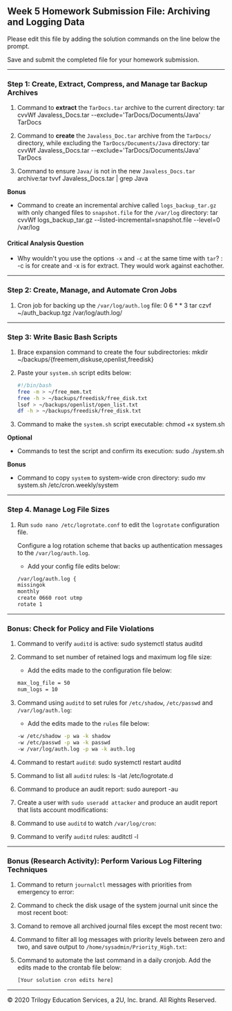 ## Week 5 Homework Submission File: Archiving and Logging Data

Please edit this file by adding the solution commands on the line below the prompt.

Save and submit the completed file for your homework submission.

---

### Step 1: Create, Extract, Compress, and Manage tar Backup Archives

1. Command to **extract** the `TarDocs.tar` archive to the current directory: tar cvvWf Javaless_Docs.tar --exclude='TarDocs/Documents/Java' TarDocs

2. Command to **create** the `Javaless_Doc.tar` archive from the `TarDocs/` directory, while excluding the `TarDocs/Documents/Java` directory: tar cvvWf Javaless_Docs.tar --exclude='TarDocs/Documents/Java' TarDocs
3. Command to ensure `Java/` is not in the new `Javaless_Docs.tar` archive:tar tvvf Javaless_Docs.tar | grep Java

**Bonus** 
- Command to create an incremental archive called `logs_backup_tar.gz` with only changed files to `snapshot.file` for the `/var/log` directory: tar cvvWf logs_backup_tar.gz --listed-incremental=snapshot.file --level=0 /var/log

#### Critical Analysis Question

- Why wouldn't you use the options `-x` and `-c` at the same time with `tar`? :
  -c is for create and -x is for extract. They would work against eachother.

---

### Step 2: Create, Manage, and Automate Cron Jobs

1. Cron job for backing up the `/var/log/auth.log` file:
 0 6 * * 3 tar czvf ~/auth_backup.tgz /var/log/auth.log/
---

### Step 3: Write Basic Bash Scripts

1. Brace expansion command to create the four subdirectories: mkdir ~/backups/{freemem,diskuse,openlist,freedisk}

2. Paste your `system.sh` script edits below:

    ```bash
    #!/bin/bash
    free -m > ~/free_mem.txt
    free -h > ~/backups/freedisk/free_disk.txt
    lsof > ~/backups/openlist/open_list.txt
    df -h > ~/backups/freedisk/free_disk.txt
    ```

3. Command to make the `system.sh` script executable: chmod +x system.sh

**Optional**
- Commands to test the script and confirm its execution: sudo ./system.sh

**Bonus**
- Command to copy `system` to system-wide cron directory: sudo mv system.sh /etc/cron.weekly/system

---

### Step 4. Manage Log File Sizes
 
1. Run `sudo nano /etc/logrotate.conf` to edit the `logrotate` configuration file. 

    Configure a log rotation scheme that backs up authentication messages to the `/var/log/auth.log`.

    - Add your config file edits below:

    ```bash
    /var/log/auth.log {
    missingok
    monthly
    create 0660 root utmp
    rotate 1
    ```
---

### Bonus: Check for Policy and File Violations

1. Command to verify `auditd` is active: sudo systemctl status auditd

2. Command to set number of retained logs and maximum log file size:

    - Add the edits made to the configuration file below:

    ```bash
    max_log_file = 50
    num_logs = 10
    ```

3. Command using `auditd` to set rules for `/etc/shadow`, `/etc/passwd` and `/var/log/auth.log`:


    - Add the edits made to the `rules` file below:

    ```bash
    -w /etc/shadow -p wa -k shadow 
    -w /etc/passwd -p wa -k passwd 
    -w /var/log/auth.log -p wa -k auth.log

    ```

4. Command to restart `auditd`: sudo systemctl restart auditd

5. Command to list all `auditd` rules: ls -lat /etc/logrotate.d

6. Command to produce an audit report: sudo aureport -au

7. Create a user with `sudo useradd attacker` and produce an audit report that lists account modifications:

8. Command to use `auditd` to watch `/var/log/cron`: 

9. Command to verify `auditd` rules: auditctl -l

---

### Bonus (Research Activity): Perform Various Log Filtering Techniques

1. Command to return `journalctl` messages with priorities from emergency to error:

1. Command to check the disk usage of the system journal unit since the most recent boot:

1. Comand to remove all archived journal files except the most recent two:


1. Command to filter all log messages with priority levels between zero and two, and save output to `/home/sysadmin/Priority_High.txt`:

1. Command to automate the last command in a daily cronjob. Add the edits made to the crontab file below:

    ```bash
    [Your solution cron edits here]
    ```

---
© 2020 Trilogy Education Services, a 2U, Inc. brand. All Rights Reserved.
